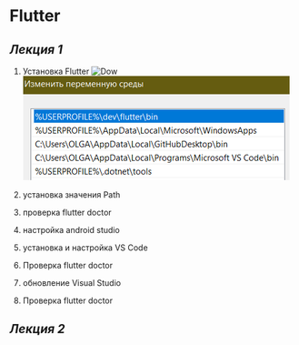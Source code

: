 # Flutter
## _**Лекция 1**_
1. Установка Flutter
 ![Dow](https://gitlab.com/Pomelogranate/Flutter/raw/main/images/Рисунок1.png)
 ![Dow](https://github.com/Pomelogranate/Flutter/blob/main/images/Рисунок1.png)

3. установка значения Path
4. проверка flutter doctor
5. настройка android studio
6. установка и настройка VS Code
7. Проверка flutter doctor
8. обновление Visual Studio
9. Проверка flutter doctor

## _**Лекция 2**_
